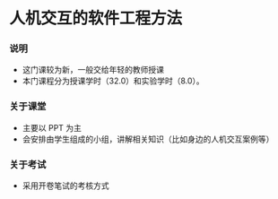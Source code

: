# 人机交互的软件工程方法

### 说明
- 这门课较为新，一般交给年轻的教师授课
- 本门课程分为授课学时（32.0）和实验学时（8.0）。

### 关于课堂
- 主要以 PPT 为主
- 会安排由学生组成的小组，讲解相关知识（比如身边的人机交互案例等）

### 关于考试
- 采用开卷笔试的考核方式



